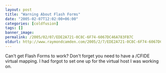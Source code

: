 ```yaml
---
layout: post
title: "Warning About Flash Forms"
date: "2005-02-07T12:02:00+06:00"
categories: [coldfusion]
tags: []
banner_image: 
permalink: /2005/02/07/EDE2A721-0C8C-6F74-6067DC46A783FB7C
oldurl: http://www.raymondcamden.com/2005/2/7/EDE2A721-0C8C-6F74-6067DC46A783FB7C
---
```


Can't get Flash Forms to work? Don't forget you need to have a /CFIDE virtual mapping. I had forgot to set one up for the virtual host I was working on.